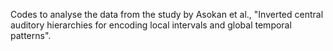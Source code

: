 Codes to analyse the data from the study by Asokan et al., "Inverted central auditory hierarchies for encoding local intervals and global temporal patterns". 
